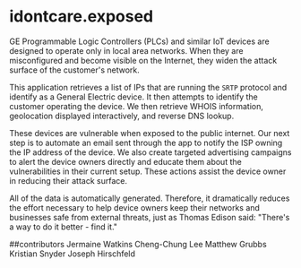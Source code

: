 # idontcare.exposed

GE Programmable Logic Controllers (PLCs) and similar IoT devices are designed to operate only in local area networks. When they are misconfigured and become visible on the Internet, they widen the attack surface of the customer's network.

This application retrieves a list of IPs that are running the `SRTP` protocol and identify as a General Electric device. It then attempts to identify the customer operating the device. We then retrieve WHOIS information, geolocation displayed interactively, and reverse DNS lookup.

These devices are vulnerable when exposed to the public internet. Our next step is to automate an email sent through the app to notify the ISP owning the IP address of the device. We also create targeted advertising campaigns to alert the device owners directly and educate them about the vulnerabilities in their current setup. These actions assist the device owner in reducing their attack surface.

All of the data is automatically generated. Therefore, it dramatically reduces the effort necessary to help device owners keep their networks and businesses safe from external threats, just as Thomas Edison said: "There's a way to do it better - find it."

##contributors
Jermaine Watkins
Cheng-Chung Lee
Matthew Grubbs
Kristian Snyder
Joseph Hirschfeld